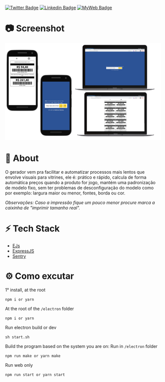 [![Twitter Badge](https://img.shields.io/badge/-@t__h__e__u-1ca0f1?style=flat-square&labelColor=1ca0f1&logo=twitter&logoColor=white&link=https://twitter.com/t_h_e_u)](https://twitter.com/t_h_e_u) 
[![Linkedin Badge](https://img.shields.io/badge/-matheusgbatista-blue?style=flat-square&logo=Linkedin&logoColor=white&link=https://www.linkedin.com/in/matheusgbatista-3392bb153/)](https://www.linkedin.com/in/matheusgbatista/) 
[![MyWeb Badge](https://img.shields.io/badge/-t--heu.github.io-333?style=flat-square&link=https://t-heu.github.io/)](https://t-heu.github.io) 

# 📷 Screenshot
<p align="center">
  <img alt="home" src="./.github/mockup.png" width="650" />
</p>

# 📄 About
O gerador vem pra facilitar e automatizar processos mais lentos que envolve visuais para vitrines, ele é: prático e rápido, calcula de forma automática preços quando a produto for jogo, mantém uma padronização de modelo fixo, sem ter problemas de desconfiguração do modelo como por exemplo: largura maior ou menor, fontes, borda ou cor.

_Observações: Caso a impressão fique um pouco menor procure marca a caixinha de "imprimir tamanho real"._

#  ⚡ Tech Stack
- [EJs](https://ejs.co/)
- [ExpressJS](https://expressjs.com/)
- [Sentry](https://docs.sentry.io/)

# ⚙️ Como excutar
1° install, at the root
```shell
npm i or yarn
```
At the root of the `/electron` folder
```shell
npm i or yarn
```

Run electron build or dev
```shell
sh start.sh
```
Build the program based on the system you are on:
Run in `/electron` folder
```shell
npm run make or yarn make
```
Run web only
```shell
npm run start or yarn start
```
